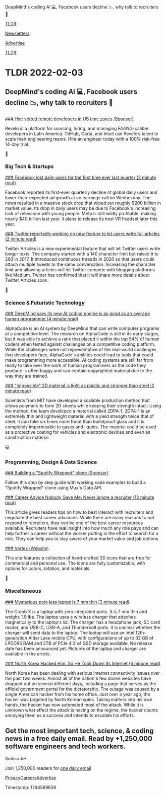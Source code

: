DeepMind's coding AI 💻, Facebook users decline 📉, why talk to recruiters 🤵

[TLDR](/)

[Newsletters](/newsletters)

[Advertise](https://advertise.tldr.tech/)

[TLDR](/)

# TLDR 2022-02-03

## DeepMind's coding AI 💻, Facebook users decline 📉, why talk to recruiters 🤵

### 

[### Hire vetted remote developers in US time zones (Sponsor)](https://revelo.io/?utm_source=newsletter&utm_medium=sponsorship&utm_campaign=tldr)

Revelo is a platform for sourcing, hiring, and managing FAANG-caliber developers in Latin America. GitHub, Carta, and Intuit use Revelo’s talent to scale their engineering teams. Hire an engineer today with a 100% risk-free 14-day trial.

📱

### Big Tech & Startups

[### Facebook lost daily users for the first time ever last quarter (2 minute read)](https://www.theverge.com/2022/2/2/22914970/facebook-app-loses-daily-users-first-time-earnings?utm_source=tldrnewsletter)

Facebook reported its first-ever quarterly decline of global daily users and lower-than-expected ad growth at an earnings call on Wednesday. The news resulted in a massive stock drop that wiped out roughly $200 billion in market value. Its drop in daily users may be due to Facebook's increasing lack of relevance with young people. Meta is still wildly profitable, making nearly $40 billion last year. It plans to release its next VR headset later this year.

[### Twitter reportedly working on new feature to let users write full articles (2 minute read)](https://9to5mac.com/2022/02/02/twitter-reportedly-working-on-new-feature-to-let-users-write-full-articles/?utm_source=tldrnewsletter)

Twitter Articles is a new experimental feature that will let Twitter users write longer texts. The company started with a 140 character limit but raised it to 280 in 2017. It introduced continuous threads in 2020 so that users could attach multiple tweets to the same conversation. Increasing the character limit and allowing articles will let Twitter compete with blogging platforms like Medium. Twitter has confirmed that it will share more details about Twitter Articles soon.

🚀

### Science & Futuristic Technology

[### DeepMind says its new AI coding engine is as good as an average human programmer (4 minute read)](https://www.theverge.com/2022/2/2/22914085/alphacode-ai-coding-program-automatic-deepmind-codeforce?utm_source=tldrnewsletter)

AlphaCode is an AI system by DeepMind that can write computer programs at a competitive level. The research on AlphaCode is still in its early stages, but it was able to achieve a rank that placed it within the top 54% of human coders when tested against challenges on a competitive coding platform. While the challenges were not representative of the real-world challenges that developers face, AlphaCode's abilities could lead to tools that could make programming more accessible. AI coding systems are still far from ready to take over the work of human programmers as the code they produce is often buggy and can contain copyrighted material due to the way they are trained.

[### "Impossible" 2D material is light as plastic and stronger than steel (2 minute read)](https://newatlas.com/materials/2d-material-light-plastic-stronger-steel/?utm_source=tldrnewsletter)

Scientists from MIT have developed a scalable production method that allows polymers to form 2D sheets while keeping their strength intact. Using the method, the team developed a material called 2DPA-1. 2DPA-1 is an extremely thin and lightweight material with a yield strength twice that of steel. It can take six times more force than bulletproof glass and it is completely impermeable to gases and liquids. The material could be used as a protective coating for vehicles and electronic devices and even as construction material.

💻

### Programming, Design & Data Science

[### Building a "Spotify Wrapped" clone (Sponsor)](https://mux.com/blog/visualize-mux-data-with-remotion/?utm_campaign=tldr%20newsletter&utm_source=tldr%20newsletter&utm_medium=display&utm_content=tldrnewsletter_q122-feb)

Follow this step by step guide with working code examples to build a "Spotify Wrapped" clone using Mux's Data API.

[### Career Advice Nobody Gave Me: Never ignore a recruiter (12 minute read)](https://index.medium.com/career-advice-nobody-gave-me-never-ignore-a-recruiter-4474eac9556?utm_source=tldrnewsletter)

This article gives readers tips on how to best interact with recruiters and negotiate the best career advances. While there are many reasons to not respond to recruiters, they can be one of the best career resources available. Recruiters have real insight into how much any role pays and can help further a career without the worker putting in the effort to search for a role. They can help you to stay aware of your market value and job options.

[### Vertex (Website)](https://vertex.im/?utm_source=tldrnewsletter)

This site features a collection of hand-crafted 3D icons that are free for commercial and personal use. The icons are fully customizable, with options for colors, rotation, and materials.

🎁

### Miscellaneous

[### Mysterious port-less laptop is 7 mm thin (3 minute read)](https://arstechnica.com/gadgets/2022/02/mysterious-port-less-laptop-is-7-mm-thin/?utm_source=tldrnewsletter)

The Craob X is a laptop with zero integrated ports. It is 7 mm thin and weighs 1.9 lbs. The laptop uses a wireless charger that attaches magnetically to the laptop's lid. The charger has a headphone jack, SD card reader, and USB-C, USB-A, and Thunderbolt ports. It is unclear whether the charger will send data to the laptop. The laptop will use an Intel 12th-generation Alder Lake mobile CPU, with configurations of up to 32 GB of LPDDR5 RAM and 2TB of PCIe 4.0 x4 SSD storage available. No release date has been announced yet. Pictures of the laptop and charger are available in the article.

[### North Korea Hacked Him. So He Took Down Its Internet (6 minute read)](https://outline.com/gepj2x?utm_source=tldrnewsletter)

North Korea has been dealing with serious internet connectivity issues over the past two weeks. Almost all of the nation's few dozen websites have dropped out on several different days, including a page that serves as the official government portal for the dictatorship. The outage was caused by a single American hacker from his home office. Just over a year ago, the hacker was targeted by North Korean spies. Taking matters into his own hands, the hacker has now automated most of the attack. While it is unknown what effect the attack is having on the regime, the hacker counts annoying them as a success and intends to escalate his efforts.

## Get the most important tech, science, & coding news in a free daily email. Read by +1,250,000 software engineers and tech workers.

Subscribe

Join 1,250,000 readers for [one daily email](/api/latest/tech)

[Privacy](/privacy)[Careers](https://jobs.ashbyhq.com/tldr.tech)[Advertise](/tech/advertise)

Timestamp: 1744589638